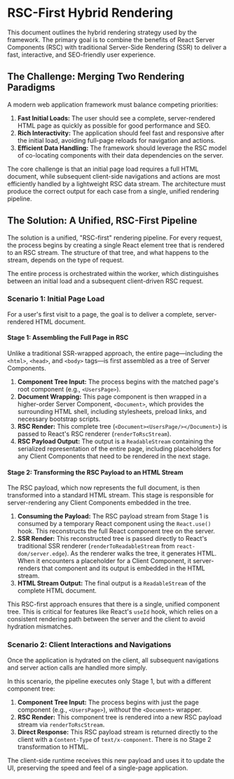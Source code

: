 # RSC-First Hybrid Rendering

This document outlines the hybrid rendering strategy used by the framework. The primary goal is to combine the benefits of React Server Components (RSC) with traditional Server-Side Rendering (SSR) to deliver a fast, interactive, and SEO-friendly user experience.

## The Challenge: Merging Two Rendering Paradigms

A modern web application framework must balance competing priorities:

1.  **Fast Initial Loads:** The user should see a complete, server-rendered HTML page as quickly as possible for good performance and SEO.
2.  **Rich Interactivity:** The application should feel fast and responsive after the initial load, avoiding full-page reloads for navigation and actions.
3.  **Efficient Data Handling:** The framework should leverage the RSC model of co-locating components with their data dependencies on the server.

The core challenge is that an initial page load requires a full HTML document, while subsequent client-side navigations and actions are most efficiently handled by a lightweight RSC data stream. The architecture must produce the correct output for each case from a single, unified rendering pipeline.

## The Solution: A Unified, RSC-First Pipeline

The solution is a unified, "RSC-first" rendering pipeline. For every request, the process begins by creating a single React element tree that is rendered to an RSC stream. The structure of that tree, and what happens to the stream, depends on the type of request.

The entire process is orchestrated within the worker, which distinguishes between an initial load and a subsequent client-driven RSC request.

### Scenario 1: Initial Page Load

For a user's first visit to a page, the goal is to deliver a complete, server-rendered HTML document.

#### Stage 1: Assembling the Full Page in RSC

Unlike a traditional SSR-wrapped approach, the entire page—including the `<html>`, `<head>`, and `<body>` tags—is first assembled as a tree of Server Components.

1.  **Component Tree Input:** The process begins with the matched page's root component (e.g., `<UsersPage>`).
2.  **Document Wrapping:** This page component is then wrapped in a higher-order Server Component, `<Document>`, which provides the surrounding HTML shell, including stylesheets, preload links, and necessary bootstrap scripts.
3.  **RSC Render:** This complete tree (`<Document><UsersPage/></Document>`) is passed to React's RSC renderer (`renderToRscStream`).
4.  **RSC Payload Output:** The output is a `ReadableStream` containing the serialized representation of the entire page, including placeholders for any Client Components that need to be rendered in the next stage.

#### Stage 2: Transforming the RSC Payload to an HTML Stream

The RSC payload, which now represents the full document, is then transformed into a standard HTML stream. This stage is responsible for server-rendering any Client Components embedded in the tree.

1.  **Consuming the Payload:** The RSC payload stream from Stage 1 is consumed by a temporary React component using the `React.use()` hook. This reconstructs the full React component tree on the server.
2.  **SSR Render:** This reconstructed tree is passed directly to React's traditional SSR renderer (`renderToReadableStream` from `react-dom/server.edge`). As the renderer walks the tree, it generates HTML. When it encounters a placeholder for a Client Component, it server-renders that component and its output is embedded in the HTML stream.
3.  **HTML Stream Output:** The final output is a `ReadableStream` of the complete HTML document.

This RSC-first approach ensures that there is a single, unified component tree. This is critical for features like React's `useId` hook, which relies on a consistent rendering path between the server and the client to avoid hydration mismatches.

### Scenario 2: Client Interactions and Navigations

Once the application is hydrated on the client, all subsequent navigations and server action calls are handled more simply.

In this scenario, the pipeline executes only Stage 1, but with a different component tree:

1.  **Component Tree Input:** The process begins with just the page component (e.g., `<UsersPage>`), *without* the `<Document>` wrapper.
2.  **RSC Render:** This component tree is rendered into a new RSC payload stream via `renderToRscStream`.
3.  **Direct Response:** This RSC payload stream is returned directly to the client with a `Content-Type` of `text/x-component`. There is no Stage 2 transformation to HTML.

The client-side runtime receives this new payload and uses it to update the UI, preserving the speed and feel of a single-page application.

